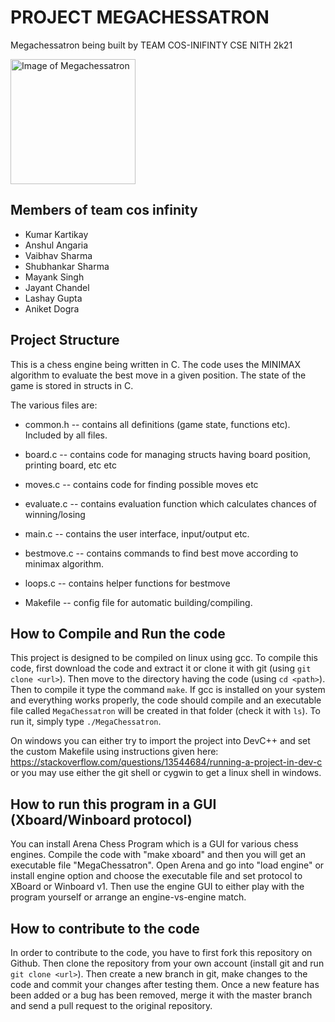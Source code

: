 # PROJECT MEGACHESSATRON

Megachessatron being built by TEAM COS-INIFINTY CSE NITH 2k21

<img alt="Image of Megachessatron" height=200 src="https://i.imgur.com/2x3xRgM.png">  

## Members of team cos infinity

* Kumar Kartikay
* Anshul Angaria 
* Vaibhav Sharma 
* Shubhankar Sharma 
* Mayank Singh 
* Jayant Chandel
* Lashay Gupta
* Aniket Dogra

## Project Structure

This is a chess engine being written in C. The code uses the MINIMAX
algorithm to evaluate the best move in a given position. The state of
the game is stored in structs in C.

The various files are:

  * common.h -- contains all definitions (game state, functions etc).
                Included by all files.

  * board.c -- contains code for managing structs having board position, printing board, etc etc
  * moves.c -- contains code for finding possible moves etc
  * evaluate.c -- contains evaluation function which calculates
                chances of winning/losing
  * main.c -- contains the user interface, input/output etc.
  * bestmove.c -- contains commands to find best move according
                to minimax algorithm.
  * loops.c -- contains helper functions for bestmove
  * Makefile -- config file for automatic building/compiling.

## How to Compile and Run the code
This project is designed to be compiled on linux using gcc.
To compile this code, first download the code and extract it or
clone it with git (using `git clone <url>`). Then move to the directory
having the code (using `cd <path>`). Then to compile it type the
command `make`. If gcc is installed on your system and everything
works properly, the code should compile and an executable file called
`MegaChessatron` will be created in that folder (check it with `ls`).
To run it, simply type `./MegaChessatron`.

On windows you can either try to import the project into DevC++ and
set the custom Makefile using instructions given here:
https://stackoverflow.com/questions/13544684/running-a-project-in-dev-c
or you may use either the git shell or cygwin to get a linux shell in windows.

## How to run this program in a GUI (Xboard/Winboard protocol)
You can install Arena Chess Program which is a GUI for various chess
engines. Compile the code with "make xboard" and then you will get
an executable file "MegaChessatron". Open Arena and go into "load engine"
or install engine option and choose the executable file and set protocol
to XBoard or Winboard v1. Then use the engine GUI to either play with
the program yourself or arrange an engine-vs-engine match.

## How to contribute to the code
In order to contribute to the code, you have to first fork this repository
on Github. Then clone the repository from your own account (install git and
run `git clone <url>`). Then create a new branch in git, make changes to the
code and commit your changes after testing them. Once a new feature has been
added or a bug has been removed, merge it with the master branch and send a
pull request to the original repository.
